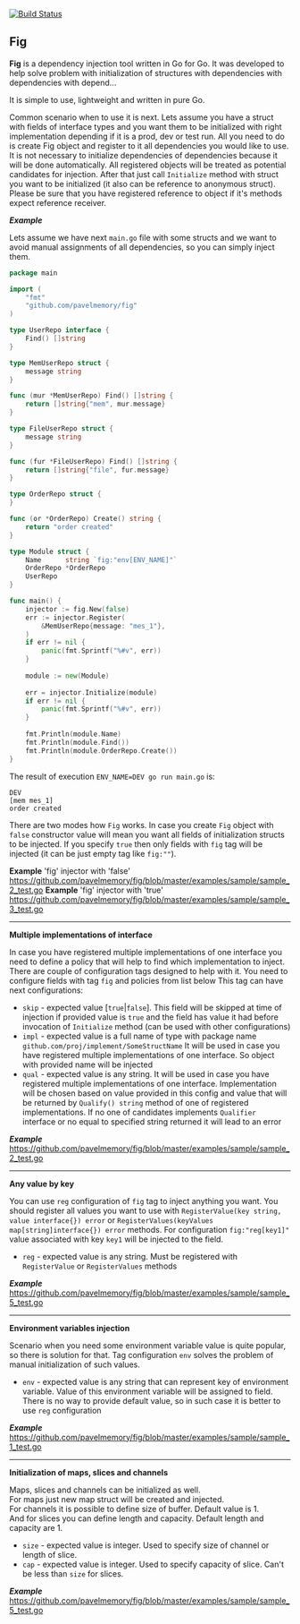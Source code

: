 [![Build Status](https://travis-ci.org/pavelmemory/fig.svg?branch=master)](https://travis-ci.org/pavelmemory/fig)

## Fig
**Fig** is a dependency injection tool written in Go for Go.
It was developed to help solve problem with initialization of structures
with dependencies with dependencies with depend...

It is simple to use, lightweight and written in pure Go.

Common scenario when to use it is next. Lets assume you have a struct with fields of
interface types and you want them to be initialized with right implementation
depending if it is a prod, dev or test run. All you need to do is
create Fig object and register to it all dependencies you would like to
use. It is not necessary to initialize dependencies of dependencies because it will be done
automatically. All registered objects will be treated as potential candidates
for injection. After that just call `Initialize` method with struct you want to
be initialized (it also can be reference to anonymous struct).
Please be sure that you have registered reference to object
if it's methods expect reference receiver.

***Example***

Lets assume we have next `main.go` file with some structs and we want to avoid 
manual assignments of all dependencies, so you can simply 
inject them.
```go
package main

import (
    "fmt"
    "github.com/pavelmemory/fig"
)

type UserRepo interface {
    Find() []string
}

type MemUserRepo struct {
    message string
}

func (mur *MemUserRepo) Find() []string {
    return []string{"mem", mur.message}
}

type FileUserRepo struct {
    message string
}

func (fur *FileUserRepo) Find() []string {
    return []string{"file", fur.message}
}

type OrderRepo struct {
}

func (or *OrderRepo) Create() string {
    return "order created"
}

type Module struct {
    Name      string `fig:"env[ENV_NAME]"`
    OrderRepo *OrderRepo
    UserRepo
}

func main() {
    injector := fig.New(false)
    err := injector.Register(
        &MemUserRepo{message: "mes_1"},
    )
    if err != nil {
        panic(fmt.Sprintf("%#v", err))
    }
    
    module := new(Module)
    
    err = injector.Initialize(module)
    if err != nil {
        panic(fmt.Sprintf("%#v", err))
    }
        
    fmt.Println(module.Name)
    fmt.Println(module.Find())
    fmt.Println(module.OrderRepo.Create())
}
```
The result of execution `ENV_NAME=DEV go run main.go` is:
```text
DEV
[mem mes_1]
order created
```

There are two modes how `Fig` works. In case you create `Fig` object
with `false` constructor value will mean you want all fields
of initialization structs to be injected. If you specify `true`
 then only fields with `fig` tag will be injected (it can be just empty
 tag like `fig:""`).

**Example**
'fig' injector with 'false'
https://github.com/pavelmemory/fig/blob/master/examples/sample/sample_2_test.go
**Example**
'fig' injector with 'true'
https://github.com/pavelmemory/fig/blob/master/examples/sample/sample_3_test.go


****
**Multiple implementations of interface**

In case you have registered multiple implementations of one interface 
you need to define a policy that will help to find which implementation to inject.
There are couple of configuration tags designed to help with it.
You need to configure fields with tag `fig` and policies from list below
This tag can have next configurations:
- `skip` - expected value [`true`|`false`].
This field will be skipped at time of injection
if provided value is `true` and the field 
has value it had before invocation of `Initialize`
method (can be used with other configurations)
- `impl` - expected value is a full name of type with
package name `github.com/proj/implement/SomeStructName`
It will be used in case you have registered multiple
implementations of one interface. So object with provided
name will be injected
- `qual` - expected value is any string. It will be used
in case you have registered multiple implementations
of one interface. Implementation will be chosen based on
value provided in this config and value that will be
returned by `Qualify() string` method of one of
registered implementations. If no one of candidates implements
`Qualifier` interface or no equal to specified string returned
it will lead to an error

***Example***
https://github.com/pavelmemory/fig/blob/master/examples/sample/sample_2_test.go

****
**Any value by key**

You can use `reg` configuration of `fig` tag to inject anything you want.
You should register all values you want to use with
`RegisterValue(key string, value interface{}) error` or 
`RegisterValues(keyValues map[string]interface{}) error` methods.
For configuration `fig:"reg[key1]"` value associated with key `key1` 
will be injected to the field.
- `reg` - expected value is any string. Must be
registered with `RegisterValue` or `RegisterValues` methods

***Example***
https://github.com/pavelmemory/fig/blob/master/examples/sample/sample_5_test.go

***
**Environment variables injection**

Scenario when you need some environment variable value is quite
popular, so there is solution for that. Tag configuration `env` solves
the problem of manual initialization of such values.
- `env` - expected value is any string that can represent key of
environment variable. Value of this environment variable will be assigned to field.
There is no way to provide default value, so in such case it is better to use `reg`
configuration

***Example***
https://github.com/pavelmemory/fig/blob/master/examples/sample/sample_1_test.go

***
**Initialization of maps, slices and channels**

Maps, slices and channels can be initialized as well.
<br/>For maps just new map struct will be created and injected.
<br/>For channels it is possible to define size of buffer. Default value is 1.
<br/>And for slices you can define length and capacity. Default length and capacity are 1.
- `size` - expected value is integer. Used to specify size of channel or 
length of slice.
- `cap` - expected value is integer. Used to specify capacity of slice. Can't be less than `size` for slices.

***Example***
https://github.com/pavelmemory/fig/blob/master/examples/sample/sample_5_test.go
